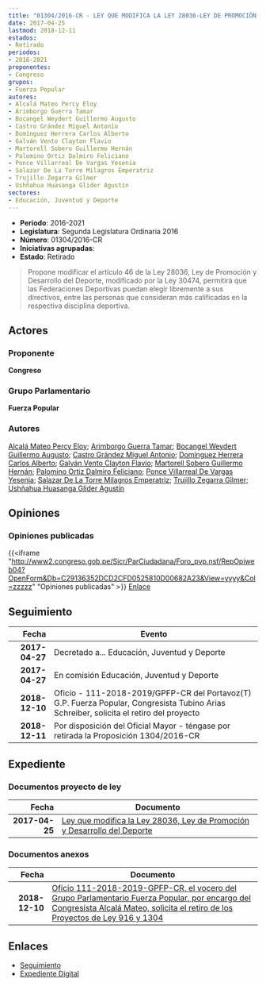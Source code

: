 ```yaml
---
title: "01304/2016-CR - LEY QUE MODIFICA LA LEY 28036-LEY DE PROMOCIÓN Y DESARROLLO DEL DEPORTE"
date: 2017-04-25
lastmod: 2018-12-11
estados:
- Retirado
periodos:
- 2016-2021
proponentes:
- Congreso
grupos:
- Fuerza Popular
autores:
- Alcalá Mateo Percy Eloy
- Arimborgo Guerra Tamar
- Bocangel Weydert Guillermo Augusto
- Castro Grández Miguel Antonio
- Domínguez Herrera Carlos Alberto
- Galván Vento Clayton Flavio
- Martorell Sobero Guillermo Hernán
- Palomino Ortiz Dalmiro Feliciano
- Ponce Villarreal De Vargas Yesenia
- Salazar De La Torre Milagros Emperatriz
- Trujillo Zegarra Gilmer
- Ushñahua Huasanga Glider Agustín
sectores:
- Educación, Juventud y Deporte
---
```

- **Periodo**: 2016-2021
- **Legislatura**: Segunda Legislatura Ordinaria 2016
- **Número**: 01304/2016-CR
- **Iniciativas agrupadas**: 
- **Estado**: Retirado

> Propone modificar el artículo 46 de la Ley 28036, Ley de Promoción y Desarrollo del Deporte, modificado por la Ley 30474, permitirá que las Federaciones Deportivas puedan elegir libremente a sus directivos, entre las personas que consideran más calificadas en la respectiva disciplina deportiva.


## Actores

### Proponente

**Congreso**

### Grupo Parlamentario

**Fuerza Popular**

### Autores

[Alcalá Mateo Percy Eloy](mailto:mailto:palcala@congreso.gob.pe); [Arimborgo Guerra Tamar](mailto:mailto:tarimborgo@congreso.gob.pe); [Bocangel Weydert Guillermo Augusto](mailto:mailto:gbocangel@congreso.gob.pe); [Castro Grández Miguel Antonio](mailto:mailto:macastro@congreso.gob.pe); [Domínguez Herrera Carlos Alberto](mailto:mailto:cdominguez@congreso.gob.pe); [Galván Vento Clayton Flavio](mailto:mailto:cgalvan@congreso.gob.pe); [Martorell Sobero Guillermo Hernán](mailto:mailto:gmartorell@congreso.gob.pe); [Palomino Ortiz Dalmiro Feliciano](mailto:mailto:dfpalomino@congreso.gob.pe); [Ponce Villarreal De Vargas Yesenia](mailto:mailto:yponce@congreso.gob.pe); [Salazar De La Torre Milagros Emperatriz](mailto:mailto:msalazard@congreso.gob.pe); [Trujillo Zegarra Gilmer](mailto:mailto:gtrujilloz@congreso.gob.pe); [Ushñahua Huasanga Glider Agustín](mailto:mailto:gushnahua@congreso.gob.pe)

## Opiniones

### Opiniones publicadas

{{<iframe "http://www2.congreso.gob.pe/Sicr/ParCiudadana/Foro_pvp.nsf/RepOpiweb04?OpenForm&Db=C29136352DCD2CFD0525810D00682A23&View=yyyy&Col=zzzzz" "Opiniones publicadas" >}}
[Enlace](http://www2.congreso.gob.pe/Sicr/ParCiudadana/Foro_pvp.nsf/RepOpiweb04?OpenForm&Db=C29136352DCD2CFD0525810D00682A23&View=yyyy&Col=zzzzz)


## Seguimiento

| Fecha | Evento |
|------:|--------|
| **2017-04-27** | Decretado a... Educación, Juventud y Deporte |
| **2017-04-27** | En comisión Educación, Juventud y Deporte |
| **2018-12-10** | Oficio - 111-2018-2019/GPFP-CR del Portavoz(T) G.P. Fuerza Popular, Congresista Tubino Arias Schreiber, solicita el retiro del proyecto |
| **2018-12-11** | Por disposición del Oficial Mayor - téngase por retirada la Proposición 1304/2016-CR |

## Expediente

### Documentos proyecto de ley

| Fecha | Documento |
|------:|-----------|
| **2017-04-25** | [Ley que modifica la Ley 28036, Ley de Promoción y Desarrollo del Deporte](http://www.leyes.congreso.gob.pe/Documentos/2016_2021/Proyectos_de_Ley_y_de_Resoluciones_Legislativas/PL0130420170425.pdf) |

### Documentos anexos

| Fecha | Documento |
|------:|-----------|
| **2018-12-10** | [Oficio 111-2018-2019-GPFP-CR, el vocero del Grupo Parlamentario Fuerza Popular, por encargo del Congresista Alcalá Mateo, solicita el retiro de los Proyectos de Ley 916 y 1304](http://www.leyes.congreso.gob.pe/Documentos/2016_2021/Retiro_de_Proyecto/OFICIO-111-2018-2019-GPFP-CR.pdf) |

## Enlaces

- [Seguimiento](http://www2.congreso.gob.pe/Sicr/TraDocEstProc/CLProLey2016.nsf/f7fff46988ca05b1052578e100829cc7/ad560b493a1612e30525810d00600002?OpenDocument)
- [Expediente Digital](http://www2.congreso.gob.pe/Sicr/TraDocEstProc/Expvirt_2011.nsf/visbusqptramdoc1621/01304?opendocument)

